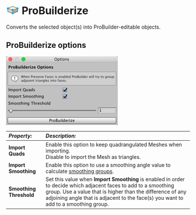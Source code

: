 # ![ProBuilderize icon](images/icons/Object_ProBuilderize.png) ProBuilderize

Converts the selected object(s) into ProBuilder-editable objects.



## ProBuilderize options

![ProBuilderize options](images/Object_ProBuilderize_props.png)



| ***Property:***         | ***Description:***                                           |
| :---------------------- | :----------------------------------------------------------- |
| __Import Quads__        | Enable this option to keep quadrangulated Meshes when importing. <br />Disable to import the Mesh as triangles. |
| __Import Smoothing__    | Enable this option to use a smoothing angle value to calculate [smoothing groups](smoothing-groups.md). |
| __Smoothing Threshold__ | Set this value when **Import Smoothing** is enabled in order to decide which adjacent faces to add to a smoothing group. Use a value that is higher than the difference of any adjoining angle that is adjacent to the face(s) you want to add to a smoothing group. |

